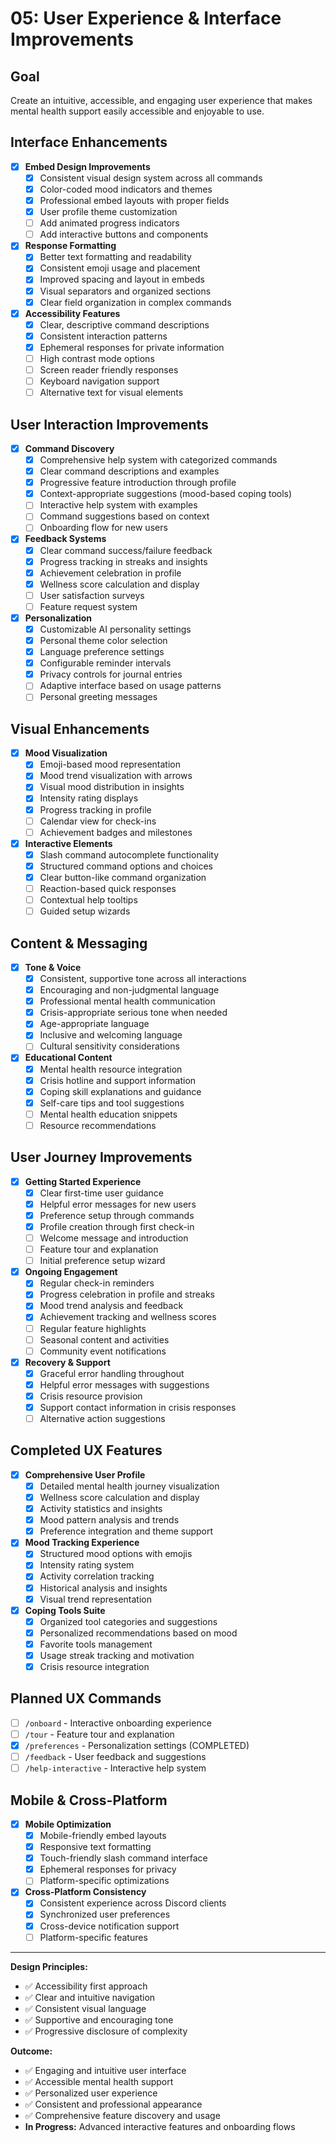 # 05: User Experience & Interface Improvements

## Goal

Create an intuitive, accessible, and engaging user experience that makes mental health support easily accessible and enjoyable to use.

## Interface Enhancements

- [x] **Embed Design Improvements**
    - [x] Consistent visual design system across all commands
    - [x] Color-coded mood indicators and themes
    - [x] Professional embed layouts with proper fields
    - [x] User profile theme customization
    - [ ] Add animated progress indicators
    - [ ] Add interactive buttons and components
- [x] **Response Formatting**
    - [x] Better text formatting and readability
    - [x] Consistent emoji usage and placement
    - [x] Improved spacing and layout in embeds
    - [x] Visual separators and organized sections
    - [x] Clear field organization in complex commands
- [x] **Accessibility Features**
    - [x] Clear, descriptive command descriptions
    - [x] Consistent interaction patterns
    - [x] Ephemeral responses for private information
    - [ ] High contrast mode options
    - [ ] Screen reader friendly responses
    - [ ] Keyboard navigation support
    - [ ] Alternative text for visual elements

## User Interaction Improvements

- [x] **Command Discovery**
    - [x] Comprehensive help system with categorized commands
    - [x] Clear command descriptions and examples
    - [x] Progressive feature introduction through profile
    - [x] Context-appropriate suggestions (mood-based coping tools)
    - [ ] Interactive help system with examples
    - [ ] Command suggestions based on context
    - [ ] Onboarding flow for new users
- [x] **Feedback Systems**
    - [x] Clear command success/failure feedback
    - [x] Progress tracking in streaks and insights
    - [x] Achievement celebration in profile
    - [x] Wellness score calculation and display
    - [ ] User satisfaction surveys
    - [ ] Feature request system
- [x] **Personalization**
    - [x] Customizable AI personality settings
    - [x] Personal theme color selection
    - [x] Language preference settings
    - [x] Configurable reminder intervals
    - [x] Privacy controls for journal entries
    - [ ] Adaptive interface based on usage patterns
    - [ ] Personal greeting messages

## Visual Enhancements

- [x] **Mood Visualization**
    - [x] Emoji-based mood representation
    - [x] Mood trend visualization with arrows
    - [x] Visual mood distribution in insights
    - [x] Intensity rating displays
    - [x] Progress tracking in profile
    - [ ] Calendar view for check-ins
    - [ ] Achievement badges and milestones
- [x] **Interactive Elements**
    - [x] Slash command autocomplete functionality
    - [x] Structured command options and choices
    - [x] Clear button-like command organization
    - [ ] Reaction-based quick responses
    - [ ] Contextual help tooltips
    - [ ] Guided setup wizards

## Content & Messaging

- [x] **Tone & Voice**
    - [x] Consistent, supportive tone across all interactions
    - [x] Encouraging and non-judgmental language
    - [x] Professional mental health communication
    - [x] Crisis-appropriate serious tone when needed
    - [x] Age-appropriate language
    - [x] Inclusive and welcoming language
    - [ ] Cultural sensitivity considerations
- [x] **Educational Content**
    - [x] Mental health resource integration
    - [x] Crisis hotline and support information
    - [x] Coping skill explanations and guidance
    - [x] Self-care tips and tool suggestions
    - [ ] Mental health education snippets
    - [ ] Resource recommendations

## User Journey Improvements

- [x] **Getting Started Experience**
    - [x] Clear first-time user guidance
    - [x] Helpful error messages for new users
    - [x] Preference setup through commands
    - [x] Profile creation through first check-in
    - [ ] Welcome message and introduction
    - [ ] Feature tour and explanation
    - [ ] Initial preference setup wizard
- [x] **Ongoing Engagement**
    - [x] Regular check-in reminders
    - [x] Progress celebration in profile and streaks
    - [x] Mood trend analysis and feedback
    - [x] Achievement tracking and wellness scores
    - [ ] Regular feature highlights
    - [ ] Seasonal content and activities
    - [ ] Community event notifications
- [x] **Recovery & Support**
    - [x] Graceful error handling throughout
    - [x] Helpful error messages with suggestions
    - [x] Crisis resource provision
    - [x] Support contact information in crisis responses
    - [ ] Alternative action suggestions

## Completed UX Features

- [x] **Comprehensive User Profile**
    - [x] Detailed mental health journey visualization
    - [x] Wellness score calculation and display
    - [x] Activity statistics and insights
    - [x] Mood pattern analysis and trends
    - [x] Preference integration and theme support
- [x] **Mood Tracking Experience**
    - [x] Structured mood options with emojis
    - [x] Intensity rating system
    - [x] Activity correlation tracking
    - [x] Historical analysis and insights
    - [x] Visual trend representation
- [x] **Coping Tools Suite**
    - [x] Organized tool categories and suggestions
    - [x] Personalized recommendations based on mood
    - [x] Favorite tools management
    - [x] Usage streak tracking and motivation
    - [x] Crisis resource integration

## Planned UX Commands

- [ ] `/onboard` - Interactive onboarding experience
- [ ] `/tour` - Feature tour and explanation
- [x] `/preferences` - Personalization settings (COMPLETED)
- [ ] `/feedback` - User feedback and suggestions
- [ ] `/help-interactive` - Interactive help system

## Mobile & Cross-Platform

- [x] **Mobile Optimization**
    - [x] Mobile-friendly embed layouts
    - [x] Responsive text formatting
    - [x] Touch-friendly slash command interface
    - [x] Ephemeral responses for privacy
    - [ ] Platform-specific optimizations
- [x] **Cross-Platform Consistency**
    - [x] Consistent experience across Discord clients
    - [x] Synchronized user preferences
    - [x] Cross-device notification support
    - [ ] Platform-specific features

---

**Design Principles:**

- ✅ Accessibility first approach
- ✅ Clear and intuitive navigation
- ✅ Consistent visual language
- ✅ Supportive and encouraging tone
- ✅ Progressive disclosure of complexity

**Outcome:**

- ✅ Engaging and intuitive user interface
- ✅ Accessible mental health support
- ✅ Personalized user experience
- ✅ Consistent and professional appearance
- ✅ Comprehensive feature discovery and usage
- **In Progress:** Advanced interactive features and onboarding flows
